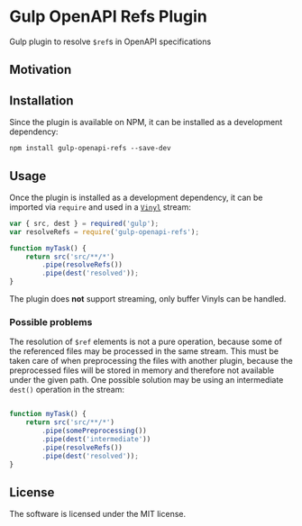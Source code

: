 # Gulp OpenAPI Refs Plugin
Gulp plugin to resolve `$ref`s in OpenAPI specifications

## Motivation


## Installation
Since the plugin is available on NPM, it can be installed as a development dependency:

```
npm install gulp-openapi-refs --save-dev
```

## Usage
Once the plugin is installed as a development dependency, it can be imported via `require` and used in a [`Vinyl`](https://gulpjs.com/docs/en/api/vinyl) stream:

```javascript
var { src, dest } = required('gulp'); 
var resolveRefs = require('gulp-openapi-refs');

function myTask() {
    return src('src/**/*')
        .pipe(resolveRefs())
        .pipe(dest('resolved'));
}
```

The plugin does **not** support streaming, only buffer Vinyls can be handled.

### Possible problems
The resolution of `$ref` elements is not a pure operation, because some of the referenced files may be processed in the same stream. This must be taken care of when preprocessing the files with another plugin, because the preprocessed files will be stored in memory and therefore not available under the given path. One possible solution may be using an intermediate `dest()` operation in the stream:

```javascript

function myTask() {
    return src('src/**/*')
        .pipe(somePreprocessing())
        .pipe(dest('intermediate'))
        .pipe(resolveRefs())
        .pipe(dest('resolved'));
}
```

## License
The software is licensed under the MIT license.
